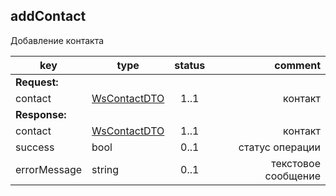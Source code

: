 ## addContact

Добавление контакта

key | type | status | comment
--- | ---- | :----: | ---:
**Request:** | | |
contact | [WsContactDTO](#wscontactdto) | 1..1 | контакт
**Response:** | | |
contact | [WsContactDTO](#wscontactdto) | 1..1 | контакт
sucсess | bool | 0..1 | статус операции
errorMessage | string | 0..1 | текстовое сообщение
